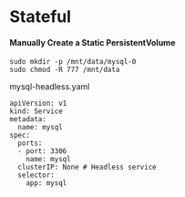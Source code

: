 # Stateful

#### Manually Create a Static PersistentVolume

```
sudo mkdir -p /mnt/data/mysql-0
sudo chmod -R 777 /mnt/data
```

mysql-headless.yaml

```
apiVersion: v1
kind: Service
metadata:
  name: mysql
spec:
  ports:
  - port: 3306
    name: mysql
  clusterIP: None # Headless service
  selector:
    app: mysql
```
